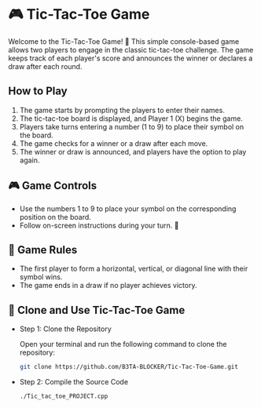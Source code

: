 # 🎮 Tic-Tac-Toe Game


Welcome to the Tic-Tac-Toe Game! 🚀 This simple console-based game allows two players to engage in the classic tic-tac-toe challenge. The game keeps track of each player's score and announces the winner or declares a draw after each round.

## How to Play

1. The game starts by prompting the players to enter their names.
2. The tic-tac-toe board is displayed, and Player 1 (X) begins the game.
3. Players take turns entering a number (1 to 9) to place their symbol on the board.
4. The game checks for a winner or a draw after each move.
5. The winner or draw is announced, and players have the option to play again.

## 🎮 Game Controls

- Use the numbers 1 to 9 to place your symbol on the corresponding position on the board.
- Follow on-screen instructions during your turn. 🎲

## 📜 Game Rules

- The first player to form a horizontal, vertical, or diagonal line with their symbol wins.
- The game ends in a draw if no player achieves victory.

## 🚀 Clone and Use Tic-Tac-Toe Game


   * Step 1: Clone the Repository
        
        Open your terminal and run the following command to clone the repository:
        ```bash
        git clone https://github.com/B3TA-BLOCKER/Tic-Tac-Toe-Game.git
        ```

   * Step 2: Compile the Source Code
       ```bash
       ./Tic_tac_toe_PROJECT.cpp
       ```
       
   








